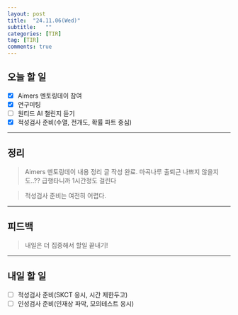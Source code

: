 ```yaml
---
layout: post
title:  "24.11.06(Wed)"
subtitle:   ""
categories: [TIR] 
tag: [TIR]
comments: true
---
```


## 오늘 할 일

- [x] Aimers 멘토링데이 참여
- [x] 연구미팅
- [ ] 원티드 AI 챌린지 듣기
- [x] 적성검사 준비(수열, 전개도, 확률 파트 중심)

---

## 정리
> Aimers 멘토링데이 내용 정리 글 작성 완료. 마곡나루 출퇴근 나쁘지 않을지도..?? 급행타니까 1시간정도 걸린다

> 적성검사 준비는 여전히 어렵다.
---

## 피드백
> 내일은 더 집중해서 할일 끝내기!

---

## 내일 할 일

- [ ] 적성검사 준비(SKCT 응시, 시간 제한두고)
- [ ] 인성검사 준비(인재상 파악, 모의테스트 응시)